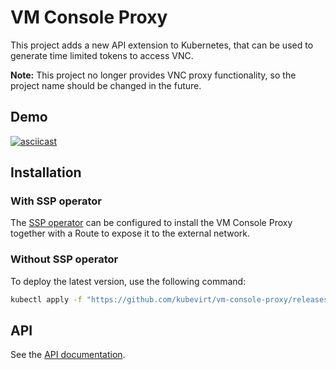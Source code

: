 # VM Console Proxy

This project adds a new API extension to Kubernetes, 
that can be used to generate time limited tokens to access VNC.

**Note:** This project no longer provides VNC proxy functionality, so the project name should be changed in the future.

## Demo
[![asciicast](https://asciinema.org/a/2j9bvA5nTLPLdKVjHoQWbqZgj.png)](https://asciinema.org/a/2j9bvA5nTLPLdKVjHoQWbqZgj)

## Installation

### With SSP operator
The [SSP operator](https://github.com/kubevirt/ssp-operator) can be configured to install the VM Console Proxy together with
a Route to expose it to the external network.

### Without SSP operator
To deploy the latest version, use the following command:
```bash
kubectl apply -f "https://github.com/kubevirt/vm-console-proxy/releases/latest/download/vm-console-proxy.yaml"
```

## API
See the [API documentation](docs/api.md).
